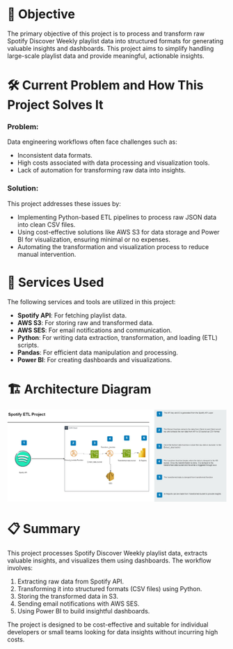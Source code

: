 # 🎯 Objective

The primary objective of this project is to process and transform raw Spotify Discover Weekly playlist data into structured formats for generating valuable insights and dashboards. This project aims to simplify handling large-scale playlist data and provide meaningful, actionable insights.

# 🛠 Current Problem and How This Project Solves It

### Problem:
Data engineering workflows often face challenges such as:
- Inconsistent data formats.
- High costs associated with data processing and visualization tools.
- Lack of automation for transforming raw data into insights.

### Solution:
This project addresses these issues by:
- Implementing Python-based ETL pipelines to process raw JSON data into clean CSV files.
- Using cost-effective solutions like AWS S3 for data storage and Power BI for visualization, ensuring minimal or no expenses.
- Automating the transformation and visualization process to reduce manual intervention.

# 🧰 Services Used

The following services and tools are utilized in this project:
- **Spotify API**: For fetching playlist data.
- **AWS S3**: For storing raw and transformed data.
- **AWS SES**: For email notifications and communication.
- **Python**: For writing data extraction, transformation, and loading (ETL) scripts.
- **Pandas**: For efficient data manipulation and processing.
- **Power BI**: For creating dashboards and visualizations.

# 🏗 Architecture Diagram

![Architecture Diagram](Architecture-diagram.png)

# 📋 Summary

This project processes Spotify Discover Weekly playlist data, extracts valuable insights, and visualizes them using dashboards. The workflow involves:
1. Extracting raw data from Spotify API.
2. Transforming it into structured formats (CSV files) using Python.
3. Storing the transformed data in S3.
4. Sending email notifications with AWS SES.
5. Using Power BI to build insightful dashboards.

The project is designed to be cost-effective and suitable for individual developers or small teams looking for data insights without incurring high costs.

